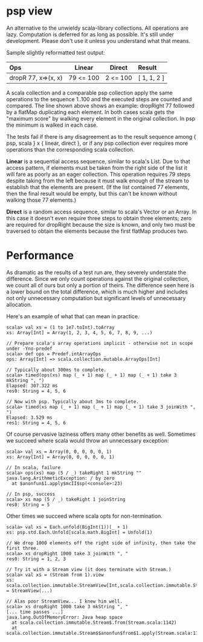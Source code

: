 psp view
========

An alternative to the unwieldy scala-library collections. All operations are
lazy. Computation is deferred for as long as possible. It's still under
development. Please don't use it unless you understand what that means.

Sample slightly reformatted test output:

| Ops                 | Linear    | Direct   | Result      |
| :--                 | :--:      | :--:     | :--         |
| dropR 77, x=>(x, x) | 79 <= 100 | 2 <= 100 | [ 1, 1, 2 ] |

A scala collection and a comparable psp collection apply the same operations
to the sequence 1..100 and the executed steps are counted and compared. The
line shown above shows an example: dropRight 77 followed by a flatMap
duplicating each element. In both cases scala gets the "maximum score" by
walking every element in the original collection. In psp the minimum is walked
in each case.

The tests fail if there is any disagreement as to the result sequence among {
psp, scala } x { linear, direct }, or if any psp collection ever requires more
operations than the corresponding scala collection.

**Linear** is a sequential access sequence, similar to scala's List. Due to
that access pattern, if elements must be taken from the right side of the list
it will fare as poorly as an eager collection. This operation requires 79
steps despite taking from the left because it must walk enough of the stream
to establish that the elements are present. (If the list contained 77
elements, then the final result would be empty, but this can't be known
without walking those 77 elements.)

**Direct** is a random access sequence, similar to scala's Vector or an Array.
In this case it doesn't even require three steps to obtain three elements;
zero are required for dropRight because the size is known, and only two must
be traversed to obtain the elements because the first flatMap produces two.

Performance
===========

As dramatic as the results of a test run are, they severely understate the
difference. Since we only count operations against the original collection, we
count all of ours but only a portion of theirs. The difference seen here is a
lower bound on the total difference, which is much higher and includes not
only unnecessary computation but significant levels of unnecessary allocation.

Here's an example of what that can mean in practice.
```
scala> val xs = (1 to 1e7.toInt).toArray
xs: Array[Int] = Array(1, 2, 3, 4, 5, 6, 7, 8, 9, ...)

// Prepare scala's array operations implicit - otherwise not in scope under -Yno-predef
scala> def ops = Predef.intArrayOps _
ops: Array[Int] => scala.collection.mutable.ArrayOps[Int]

// Typically about 300ms to complete.
scala> timed(ops(xs) map (_ + 1) map (_ + 1) map (_ + 1) take 3 mkString ", ")
Elapsed: 307.322 ms
res0: String = 4, 5, 6

// Now with psp. Typically about 3ms to complete.
scala> timed(xs map (_ + 1) map (_ + 1) map (_ + 1) take 3 joinWith ", ")
Elapsed: 3.529 ms
res1: String = 4, 5, 6
```

Of course pervasive laziness offers many other benefits as well. Sometimes we succeed where scala would throw an unnecessary exception:

```
scala> val xs = Array(0, 0, 0, 0, 0, 1)
xs: Array[Int] = Array(0, 0, 0, 0, 0, 1)

// In scala, failure
scala> ops(xs) map (5 / _) takeRight 1 mkString ""
java.lang.ArithmeticException: / by zero
  at $anonfun$1.apply$mcII$sp(<console>:23)

// In psp, success
scala> xs map (5 / _) takeRight 1 joinString
res0: String = 5
```

Other times we succeed where scala opts for non-termination.

```
scala> val xs = Each.unfold(BigInt(1))(_ + 1)
xs: psp.std.Each.Unfold[scala.math.BigInt] = Unfold(1)

// We drop 1000 elements off the right side of infinity, then take the first three.
scala> xs dropRight 1000 take 3 joinWith ", "
res0: String = 1, 2, 3

// Try it with a Stream view (it does terminate with Stream.)
scala> val xs = (Stream from 1).view
xs: scala.collection.immutable.StreamView[Int,scala.collection.immutable.Stream[Int]] = StreamView(...)

// Alas poor StreamView... I knew him well.
scala> xs dropRight 1000 take 3 mkString ", "
[... time passes ...]
java.lang.OutOfMemoryError: Java heap space
  at scala.collection.immutable.Stream$.from(Stream.scala:1142)
  at scala.collection.immutable.Stream$$anonfun$from$1.apply(Stream.scala:1142)
```
